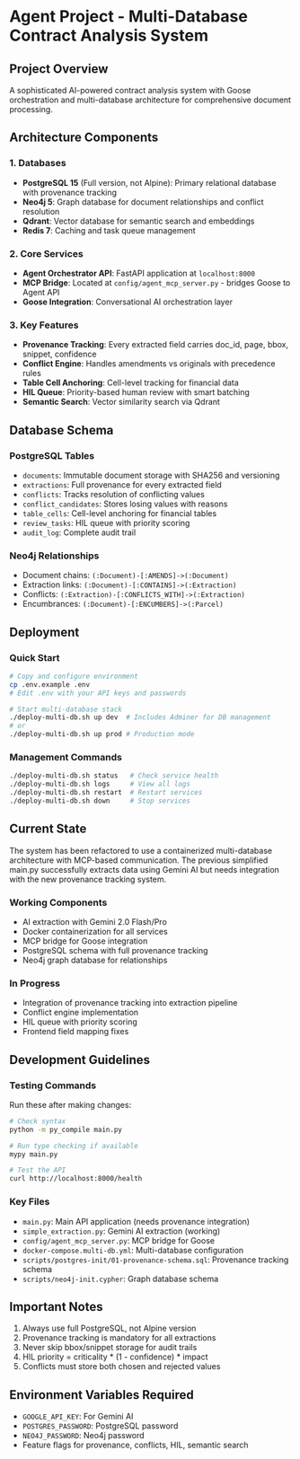 # Agent Project - Multi-Database Contract Analysis System

## Project Overview
A sophisticated AI-powered contract analysis system with Goose orchestration and multi-database architecture for comprehensive document processing.

## Architecture Components

### 1. Databases
- **PostgreSQL 15** (Full version, not Alpine): Primary relational database with provenance tracking
- **Neo4j 5**: Graph database for document relationships and conflict resolution
- **Qdrant**: Vector database for semantic search and embeddings
- **Redis 7**: Caching and task queue management

### 2. Core Services
- **Agent Orchestrator API**: FastAPI application at `localhost:8000`
- **MCP Bridge**: Located at `config/agent_mcp_server.py` - bridges Goose to Agent API
- **Goose Integration**: Conversational AI orchestration layer

### 3. Key Features
- **Provenance Tracking**: Every extracted field carries doc_id, page, bbox, snippet, confidence
- **Conflict Engine**: Handles amendments vs originals with precedence rules
- **Table Cell Anchoring**: Cell-level tracking for financial data
- **HIL Queue**: Priority-based human review with smart batching
- **Semantic Search**: Vector similarity search via Qdrant

## Database Schema

### PostgreSQL Tables
- `documents`: Immutable document storage with SHA256 and versioning
- `extractions`: Full provenance for every extracted field
- `conflicts`: Tracks resolution of conflicting values
- `conflict_candidates`: Stores losing values with reasons
- `table_cells`: Cell-level anchoring for financial tables
- `review_tasks`: HIL queue with priority scoring
- `audit_log`: Complete audit trail

### Neo4j Relationships
- Document chains: `(:Document)-[:AMENDS]->(:Document)`
- Extraction links: `(:Document)-[:CONTAINS]->(:Extraction)`
- Conflicts: `(:Extraction)-[:CONFLICTS_WITH]->(:Extraction)`
- Encumbrances: `(:Document)-[:ENCUMBERS]->(:Parcel)`

## Deployment

### Quick Start
```bash
# Copy and configure environment
cp .env.example .env
# Edit .env with your API keys and passwords

# Start multi-database stack
./deploy-multi-db.sh up dev  # Includes Adminer for DB management
# or
./deploy-multi-db.sh up prod # Production mode
```

### Management Commands
```bash
./deploy-multi-db.sh status   # Check service health
./deploy-multi-db.sh logs     # View all logs
./deploy-multi-db.sh restart  # Restart services
./deploy-multi-db.sh down     # Stop services
```

## Current State
The system has been refactored to use a containerized multi-database architecture with MCP-based communication. The previous simplified main.py successfully extracts data using Gemini AI but needs integration with the new provenance tracking system.

### Working Components
- AI extraction with Gemini 2.0 Flash/Pro
- Docker containerization for all services
- MCP bridge for Goose integration
- PostgreSQL schema with full provenance tracking
- Neo4j graph database for relationships

### In Progress
- Integration of provenance tracking into extraction pipeline
- Conflict engine implementation
- HIL queue with priority scoring
- Frontend field mapping fixes

## Development Guidelines

### Testing Commands
Run these after making changes:
```bash
# Check syntax
python -m py_compile main.py

# Run type checking if available
mypy main.py

# Test the API
curl http://localhost:8000/health
```

### Key Files
- `main.py`: Main API application (needs provenance integration)
- `simple_extraction.py`: Gemini AI extraction (working)
- `config/agent_mcp_server.py`: MCP bridge for Goose
- `docker-compose.multi-db.yml`: Multi-database configuration
- `scripts/postgres-init/01-provenance-schema.sql`: Provenance tracking schema
- `scripts/neo4j-init.cypher`: Graph database schema

## Important Notes
1. Always use full PostgreSQL, not Alpine version
2. Provenance tracking is mandatory for all extractions
3. Never skip bbox/snippet storage for audit trails
4. HIL priority = criticality * (1 - confidence) * impact
5. Conflicts must store both chosen and rejected values

## Environment Variables Required
- `GOOGLE_API_KEY`: For Gemini AI
- `POSTGRES_PASSWORD`: PostgreSQL password
- `NEO4J_PASSWORD`: Neo4j password
- Feature flags for provenance, conflicts, HIL, semantic search
